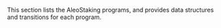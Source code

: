 This section lists the AleoStaking programs, and provides data structures and transitions for each program.
